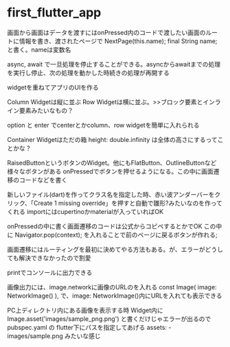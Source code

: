 # first_flutter_app

画面から画面はデータを渡すにはonPressed内のコードで渡したい画面のルートに情報を書き、渡されたページで
  NextPage(this.name);
  final String name; と書く。nameは変数名

async, await で一旦処理を停止することができる。asyncからawaitまでの処理を実行し停止、次の処理を動かした時続きの処理が再開する

widgetを重ねてアプリのUIを作る

Column Widgetは縦に並ぶ
Row Widgetは横に並ぶ。>>ブロック要素とインライン要素みたいなもの？

option と enter でcenterとかcolumn、row widgetを簡単に入れられる

Container Widgetはただの箱
height: double.infinity は全体の高さにするってことかな？

RaisedButtonというボタンのWidget。他にもFlatButton、OutlineButtonなど様々なボタンがある
onPressedでボタンを押せるようになる。この中に画面遷移のコードなどを書く

新しいファイル(dart)を作ってクラス名を指定した時、赤い波アンダーバーをクリック、「Create 1 missing override」を押すと自動で雛形?みたいなのを作ってくれる
importにはcupertinoかmaterialが入っていればOK

onPressedの中に書く画面遷移のコードは公式からコピペするとかでOK
この中に Navigator.pop(context); を入れることで前のページに戻るボタンが作れる;

画面遷移にはルーティングを最初に決めてやる方法もある。が、エラーがどうしても解決できなかったので割愛

printでコンソールに出力できる

画像出力には、image.networkに画像のURLのを入れる
const Image(
  image: NetworkImage()
), で、image: NetworkImage()内にURLを入れても表示できる

PC上ディレクトリ内にある画像を表示する時
Widget内にImage.asset('images/sample_png.png')
と書くだけじゃエラーが出るので
pubspec.yaml の flutter下にパスを指定してあげる
assets:
    - images/sample.png みたいな感じ